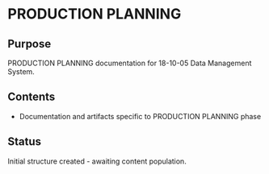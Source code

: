 # PRODUCTION PLANNING

## Purpose
PRODUCTION PLANNING documentation for 18-10-05 Data Management System.

## Contents
- Documentation and artifacts specific to PRODUCTION PLANNING phase

## Status
Initial structure created - awaiting content population.
